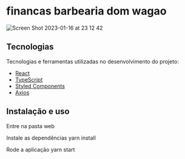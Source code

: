 # financas barbearia dom wagao
![Screen Shot 2023-01-16 at 23 12 42](https://user-images.githubusercontent.com/74063154/212794754-84582793-2032-4ac6-9103-3f069b4fd376.png)

## Tecnologias

Tecnologias e ferramentas utilizadas no desenvolvimento do projeto:

- [React](https://reactjs.org/)
- [TypeScript](https://www.typescriptlang.org/)
- [Styled Components](https://styled-components.com/)
- [Axios](https://github.com/axios/axios)


## Instalação e uso

Entre na pasta web 

Instale as dependências
yarn install

Rode a aplicação
yarn start

